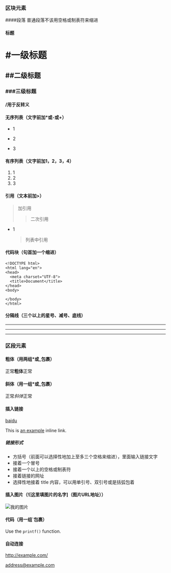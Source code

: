 ### 区块元素
####段落
普通段落不该用空格或制表符来缩进
#### 标题
# #一级标题
## ##二级标题
### ###三级标题

#### /用于反转义
#### 无序列表（文字前加*或-或+）
* 1
- 2
+ 3

#### 有序列表（文字前加1，2，3，4）
1. 1
2. 2
3. 3

#### 引用（文本前加>）
 > 加引用
 >> 二次引用
 
* 1

    > 列表中引用

#### 代码块（句首加一个缩进）
    <!DOCTYPE html>
    <html lang="en">
    <head>
      <meta charset="UTF-8">
      <title>Document</title>
    </head>
    <body>
  
    </body>
    </html>
#### 分隔线（三个以上的星号、减号、底线）
* * *
- - -
____

### 区段元素
#### 粗体（用两组*或_包裹）
正常**粗体**正常

#### 斜体（用一组*或_包裹）
正常*斜体*正常

#### 插入链接
[baidu](http://www.baidu.com)

This is [an example](http://example.com/ "Title") inline link.
##### 链接形式
* 方括号（前面可以选择性地加上至多三个空格来缩进），里面输入链接文字
* 接着一个冒号
* 接着一个以上的空格或制表符
* 接着链接的网址
* 选择性地接着 title 内容，可以用单引号、双引号或是括弧包着
#### 插入图片（![这里填图片的名字]（图片URL地址））
![我的图片](https://avatars1.githubusercontent.com/u/17285294?v=3&u=2b866a00a0c63bf0816279bdf54f3eaca29dfbc8&s=140)

#### 代码（用一组`包裹）
Use the `printf()` function.

#### 自动连接
<http://example.com/>

<address@example.com>
